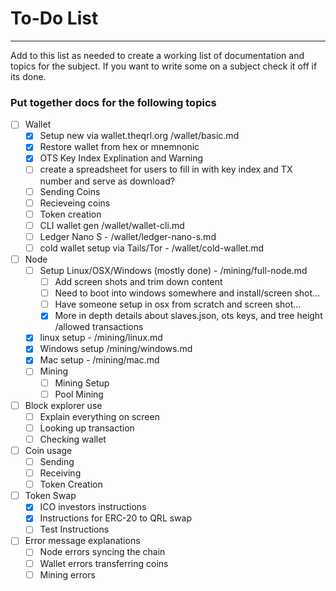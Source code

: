 # To-Do List

- - - 

Add to this list as needed to create a working list of documentation and topics for the subject. If you want to write some on a subject check it off if its done.

### Put together docs for the following topics

- [ ] Wallet
	- [x] Setup new via wallet.theqrl.org /wallet/basic.md
	- [x] Restore wallet from hex or mnemnonic
	- [x] OTS Key Index Explination and Warning
	- [ ] create a spreadsheet for users to fill in with key index and TX number and serve as download?
	- [ ] Sending Coins
	- [ ] Recieveing coins
	- [ ] Token creation
	- [ ] CLI wallet gen /wallet/wallet-cli.md
	- [ ] Ledger Nano S - /wallet/ledger-nano-s.md
	- [ ] cold wallet setup via Tails/Tor - /wallet/cold-wallet.md
- [ ] Node
	- [ ] Setup Linux/OSX/Windows (mostly done) - /mining/full-node.md
		- [ ] Add screen shots and trim down content
		- [ ] Need to boot into windows somewhere and install/screen shot...
		- [ ] Have someone setup in osx from scratch and screen shot...
		- [x] More in depth details about slaves.json, ots keys, and tree height /allowed transactions
	- [x] linux setup - /mining/linux.md
	- [x] Windows setup /mining/windows.md
	- [x] Mac setup - /mining/mac.md
	- [ ] Mining
		- [ ] Mining Setup
		- [ ] Pool Mining
- [ ] Block explorer use
	- [ ] Explain everything on screen
	- [ ] Looking up transaction
	- [ ] Checking wallet
- [ ] Coin usage 
	- [ ] Sending
	- [ ] Receiving
	- [ ] Token Creation
- [ ] Token Swap
	- [x] ICO investors instructions
	- [x] Instructions for ERC-20 to QRL swap
	- [ ] Test Instructions
- [ ] Error message explanations
	- [ ] Node errors syncing the chain
	- [ ] Wallet errors transferring coins
	- [ ] Mining errors
